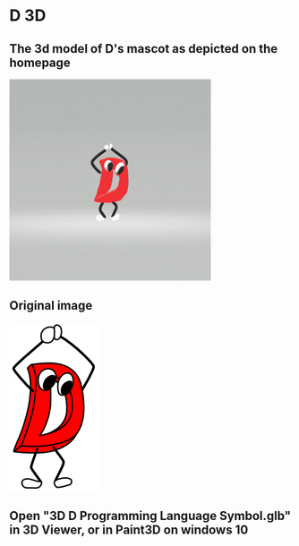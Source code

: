 D 3D
====

## The 3d model of D's mascot as depicted on the homepage
![alt text](3DDAnimatedGIF.gif)


## Original image
![alt text](d3.png)


## Open "3D D Programming Language Symbol.glb" in 3D Viewer, or in Paint3D on windows 10
